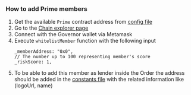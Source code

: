 ### How to add Prime members

1. Get the available `Prime` contract address from [config file](sdk/src/constants.ts)
2. Go to the [Chain explorer page](https://etherscan.io/address/{primeContractAddress})
3. Connect with the Governor wallet via Metamask
4. Execute `whitelistMember` function with the following input
    ```
    _memberAddress: "0x0",
    // The number up to 100 representing member's score
    _riskScore: 1,
    ```
5. To be able to add this member as lender inside the Order the address should be added in the [constants file](https://github.com/clearpool-finance/clearpool.finance/blob/main/src/lib/utils/constants.ts) with the related information like (logoUrl, name)
